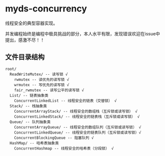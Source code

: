 # myds-concurrency

线程安全的典型容器实现。

并发编程始终是编程中极具挑战的部分，本人水平有限，发现错误欢迎在issue中提出，感激不尽！！

## 文件目录结构

```
root/ 
  ReadWriteMutex/ -- 读写锁 √
    rwmutex -- 读优先的读写锁 √
    wrmutex -- 写优先的读写锁 √
    fair_rwmutex -- 读写公平的读写锁 √
  List/ -- 链表抽象类 
    ConcurrentLinkedList -- 线程安全的链表（交替锁） √
  Stack/ -- 栈抽象类 
    ConcurrentArrayStack/ -- 线程安全的数组栈（互斥锁或读写锁） √
    ConcurrentLinkedStack/ -- 线程安全的链表栈（互斥锁或读写锁） √
  Queue/ -- 队列抽象类  
    ConcurrentArrayQueue/ -- 线程安全的数组队列（互斥锁或读写锁） √
    ConcurrentLinkedQueue/ -- 线程安全的链表队列（互斥锁或读写锁）√
    ConcurrentBlockingQueue -- 阻塞队列 √
  HashMap/ -- 哈希表抽象类
    ConcurrentHashmap -- 线程安全的哈希表（分段锁） √
 ```

